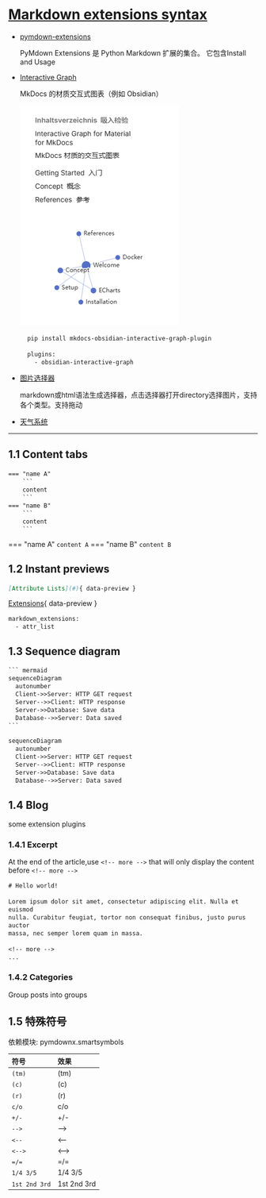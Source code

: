 # [Markdown extensions syntax](https://squidfunk.github.io/mkdocs-material/reference/buttons/)

<div class="grid cards" markdown>

- [pymdown-extensions](https://facelessuser.github.io/pymdown-extensions/)

    PyMdown Extensions 是 Python Markdown 扩展的集合。
    它包含Install and Usage

- [Interactive Graph](https://daxcore.github.io/mkdocs-obsidian-interactive-graph-plugin/)

    MkDocs 的材质交互式图表（例如 Obsidian）
  
    ![alt text](Clip_2024-09-24_10-02-30.png)

        pip install mkdocs-obsidian-interactive-graph-plugin
    
        plugins:
          - obsidian-interactive-graph
- [图片选择器]()

    markdown或html语法生成选择器，点击选择器打开directory选择图片，支持各个类型。支持拖动
    
- [天气系统]()
    
</div>

---

## 1.1 Content tabs

```
=== "name A"
    ```
    content
    ```
=== "name B"
    ```
    content
    ```
```

=== "name A"
    ```
    content A
    ```
=== "name B"
    ```
    content B
    ```

## 1.2 Instant previews

``` markdown
[Attribute Lists](#){ data-preview }
```

[Extensions](#){ data-preview }

```
markdown_extensions:
  - attr_list
```

## 1.3 Sequence diagram

    ``` mermaid
    sequenceDiagram
      autonumber
      Client->>Server: HTTP GET request
      Server-->>Client: HTTP response
      Server->>Database: Save data
      Database-->>Server: Data saved
    ```


``` mermaid
sequenceDiagram
  autonumber
  Client->>Server: HTTP GET request
  Server-->>Client: HTTP response
  Server->>Database: Save data
  Database-->>Server: Data saved
```

## 1.4 Blog

some extension plugins

### 1.4.1 Excerpt

At the end of the article,use `<!-- more -->` that will only display the content before `<!-- more -->`

```
# Hello world!

Lorem ipsum dolor sit amet, consectetur adipiscing elit. Nulla et euismod
nulla. Curabitur feugiat, tortor non consequat finibus, justo purus auctor
massa, nec semper lorem quam in massa.

<!-- more -->
...
```

###  1.4.2 Categories

Group posts into groups


## 1.5 特殊符号

依赖模块: pymdownx.smartsymbols

| 符号          | 效果        |
| :------------ | :---------- |
| `(tm)`        | (tm)        |
| `(c)`         | (c)         |
| `(r)`         | (r)         |
| `c/o`         | c/o         |
| `+/-`         | +/-         |
| `-->`         | -->         |
| `<--`         | <--         |
| `<-->`        | <-->        |
| `=/=`         | =/=         |
| `1/4 3/5`     | 1/4 3/5     |
| `1st 2nd 3rd` | 1st 2nd 3rd |